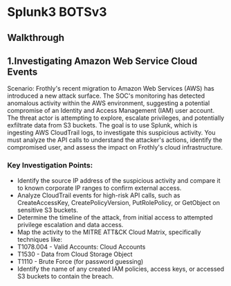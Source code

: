 # Splunk3 BOTSv3

## Walkthrough

## 1.Investigating Amazon Web Service Cloud Events 
Scenario: Frothly's recent migration to Amazon Web Services (AWS) has introduced a new attack surface. The SOC's monitoring has detected anomalous activity within the AWS environment, suggesting a potential compromise of an Identity and Access Management (IAM) user account. The threat actor is attempting to explore, escalate privileges, and potentially exfiltrate data from S3 buckets. The goal is to use Splunk, which is ingesting AWS CloudTrail logs, to investigate this suspicious activity. You must analyze the API calls to understand the attacker's actions, identify the compromised user, and assess the impact on Frothly's cloud infrastructure.

### Key Investigation Points:
- Identify the source IP address of the suspicious activity and compare it to known corporate IP ranges to confirm external access.
- Analyze CloudTrail events for high-risk API calls, such as CreateAccessKey, CreatePolicyVersion, PutRolePolicy, or GetObject on sensitive S3 buckets.
- Determine the timeline of the attack, from initial access to attempted privilege escalation and data access.
- Map the activity to the MITRE ATT&CK Cloud Matrix, specifically techniques like:
- T1078.004 - Valid Accounts: Cloud Accounts
- T1530 - Data from Cloud Storage Object
- T1110 - Brute Force (for password guessing)
- Identify the name of any created IAM policies, access keys, or accessed S3 buckets to contain the breach.

